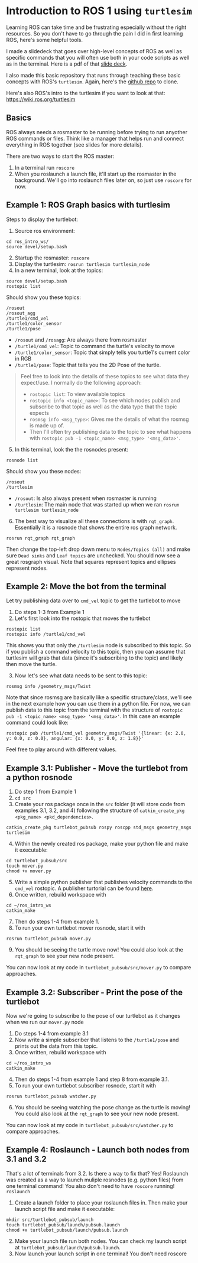 # Introduction to ROS 1 using `turtlesim`

Learning ROS can take time and be frustrating especially without the right resources. So you don't have to go through the pain I did in first learning ROS, here's some helpful tools.

I made a slidedeck that goes over high-level concepts of ROS as well as specific commands that you will often use both in your code scripts as well as in the terminal. Here is a pdf of that [slide deck](https://drive.google.com/file/d/1ot_8GjdilRplizbb9FmRLrovD-lwL25u/view?usp=sharing).

I also made this basic repository that runs through teaching these basic concepts with ROS's `turtlesim`. Again, here's the [github repo](git@github.com:chadrs2/ros_intro_ws.git) to clone.

Here's also ROS's intro to the turtlesim if you want to look at that: https://wiki.ros.org/turtlesim


## Basics

ROS always needs a rosmaster to be running before trying to run anyother ROS commands or files. Think like a manager that helps run and connect everything in ROS together (see slides for more details).

There are two ways to start the ROS master:
1. In a terminal run `roscore`
2. When you roslaunch a launch file, it'll start up the rosmaster in the background. We'll go into roslaunch files later on, so just use `roscore` for now.

## Example 1: ROS Graph basics with turtlesim

Steps to display the turtlebot:
1. Source ros environment: 
```
cd ros_intro_ws/
source devel/setup.bash
```
2. Startup the rosmaster: `roscore`
3. Display the turtlesim: `rosrun turtlesim turtlesim_node`
4. In a new terminal, look at the topics:
```
source devel/setup.bash
rostopic list
```

Should show you these topics:
```
/rosout
/rosout_agg
/turtle1/cmd_vel
/turtle1/color_sensor
/turtle1/pose
```
- `/rosout` and `/rosagg`: Are always there from rosmaster   
- `/turtle1/cmd_vel`: Topic to command the turtle's velocity to move
- `/turtle1/color_sensor`: Topic that simply tells you turtle1's current color in RGB
- `/turtle1/pose`: Topic that tells you the 2D Pose of the turtle.

> Feel free to look into the details of these topics to see what data they expect/use. I normally do the following approach:
> - `rostopic list`: To view available topics
> - `rostopic info <topic_name>`: To see which nodes publish and subscribe to that topic as well as the data type that the topic expects
> - `rosmsg info <msg_type>`: Gives me the details of what the rosmsg is made up of.
> - Then I'll often try publishing data to the topic to see what happens with `rostopic pub -1 <topic_name> <msg_type> '<msg_data>'`. 

5. In this terminal, look the the rosnodes present:
```
rosnode list
```
Should show you these nodes:
```
/rosout
/turtlesim
```
- `/rosout`: Is also always present when rosmaster is running
- `/turtlesim`: The main node that was started up when we ran `rosrun turtlesim turtlesim_node`

6. The best way to visualize all these connections is with `rqt_graph`. Essentially it is a rosnode that shows the entire ros graph network. 
```
rosrun rqt_graph rqt_graph
```
Then change the top-left drop down menu to `Nodes/Topics (all)` and make sure `Dead sinks` and `Leaf topics` are unchecked. You should now see a great rosgraph visual. Note that squares represent topics and ellipses represent nodes. 


## Example 2: Move the bot from the terminal
Let try publishing data over to `cmd_vel` topic to get the turtlebot to move
1. Do steps 1-3 from Example 1
2. Let's first look into the rostopic that moves the turtlebot
```
rostopic list
rostopic info /turtle1/cmd_vel
```
This shows you that only the `/turtlesim` node is subscribed to this topic. So if you publish a command velocity to this topic, then you can assume that turtlesim will grab that data (since it's subscribing to the topic) and likely then move the turtle.

3. Now let's see what data needs to be sent to this topic:
```
rosmsg info /geometry_msgs/Twist
```
Note that since rosmsg are basically like a specific structure/class, we'll see in the next example how you can use them in a python file. For now, we can publish data to this topic from the terminal with the structure of `rostopic pub -1 <topic_name> <msg_type> '<msg_data>'`. In this case an example command could look like:
```
rostopic pub /turtle1/cmd_vel geometry_msgs/Twist '{linear: {x: 2.0, y: 0.0, z: 0.0}, angular: {x: 0.0, y: 0.0, z: 1.8}}'
```
Feel free to play around with different values.

## Example 3.1: Publisher - Move the turtlebot from a python rosnode

1. Do step 1 from Example 1
2. `cd src`
3. Create your ros package once in the `src` folder (it will store code from examples 3.1, 3.2, and 4) following the structure of `catkin_create_pkg <pkg_name> <pkd_dependencies>`.
```
catkin_create_pkg turtlebot_pubsub rospy roscpp std_msgs geometry_msgs turtlesim
```
4. Within the newly created ros package, make your python file and make it executable:
```
cd turtlebot_pubsub/src
touch mover.py
chmod +x mover.py
```
5. Write a simple python publisher that publishes velocity commands to the `cmd_vel` rostopic. A publisher turtorial can be found [here](https://wiki.ros.org/ROS/Tutorials/WritingPublisherSubscriber%28python%29).
6. Once written, rebuild workspace with
```
cd ~/ros_intro_ws
catkin_make
```
7. Then do steps 1-4 from example 1.
8. To run your own turtlebot mover rosnode, start it with
```
rosrun turtlebot_pubsub mover.py
```
9. You should be seeing the turtle move now! You could also look at the `rqt_graph` to see your new node present.

You can now look at my code in `turtlebot_pubsub/src/mover.py` to compare approaches.


## Example 3.2: Subscriber - Print the pose of the turtlebot

Now we're going to subscribe to the pose of our turtlebot as it changes when we run our `mover.py` node
1. Do steps 1-4 from example 3.1
2. Now write a simple subscriber that listens to the `/turtle1/pose` and prints out the data from this topic.
3. Once written, rebuild workspace with
```
cd ~/ros_intro_ws
catkin_make
```
4. Then do steps 1-4 from example 1 and step 8 from example 3.1.
5. To run your own turtlebot subscriber rosnode, start it with
```
rosrun turtlebot_pubsub watcher.py
```
6. You should be seeing watching the pose change as the turtle is moving! You could also look at the `rqt_graph` to see your new node present.

You can now look at my code in `turtlebot_pubsub/src/watcher.py` to compare approaches.

## Example 4: Roslaunch - Launch both nodes from 3.1 and 3.2

That's a lot of terminals from 3.2. Is there a way to fix that? Yes! Roslaunch was created as a way to launch muliple rosnodes (e.g. python files) from one terminal command! You also don't need to have `roscore` running! `roslaunch` 

1. Create a launch folder to place your roslaunch files in. Then make your launch script file and make it executable:
```
mkdir src/turtlebot_pubsub/launch
touch turtlebot_pubsub/launch/pubsub.launch
chmod +x turtlebot_pubsub/launch/pubsub.launch
```
2. Make your launch file run both nodes. You can check my launch script at `turtlebot_pubsub/launch/pubsub.launch`.
3. Now launch your launch script in one terminal! You don't need roscore 